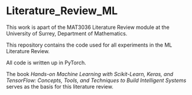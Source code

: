 # Literature_Review_ML

This work is apart of the MAT3036 Literature Review module at the University of Surrey, Department of Mathematics. 

This repository contains the code used for all experiments in the ML Literature Review.

All code is written up in PyTorch.

The book *Hands-on Machine Learning with Scikit-Learn, Keras, and TensorFlow: Concepts, Tools, and Techniques to Build Intelligent Systems* serves as the basis for this literature review.

